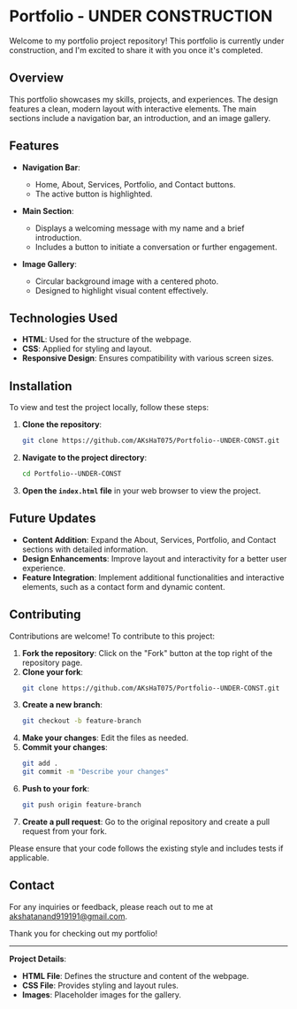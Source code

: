 # Portfolio - UNDER CONSTRUCTION

Welcome to my portfolio project repository! This portfolio is currently under construction, and I'm excited to share it with you once it's completed.

## Overview

This portfolio showcases my skills, projects, and experiences. The design features a clean, modern layout with interactive elements. The main sections include a navigation bar, an introduction, and an image gallery.

## Features

- **Navigation Bar**: 
  - Home, About, Services, Portfolio, and Contact buttons.
  - The active button is highlighted.
  
- **Main Section**: 
  - Displays a welcoming message with my name and a brief introduction.
  - Includes a button to initiate a conversation or further engagement.
  
- **Image Gallery**:
  - Circular background image with a centered photo.
  - Designed to highlight visual content effectively.

## Technologies Used

- **HTML**: Used for the structure of the webpage.
- **CSS**: Applied for styling and layout.
- **Responsive Design**: Ensures compatibility with various screen sizes.

## Installation

To view and test the project locally, follow these steps:

1. **Clone the repository**:
   ```bash
   git clone https://github.com/AKsHaT075/Portfolio--UNDER-CONST.git
   ```

2. **Navigate to the project directory**:
   ```bash
   cd Portfolio--UNDER-CONST
   ```

3. **Open the `index.html` file** in your web browser to view the project.

## Future Updates

- **Content Addition**: Expand the About, Services, Portfolio, and Contact sections with detailed information.
- **Design Enhancements**: Improve layout and interactivity for a better user experience.
- **Feature Integration**: Implement additional functionalities and interactive elements, such as a contact form and dynamic content.

## Contributing

Contributions are welcome! To contribute to this project:

1. **Fork the repository**: Click on the "Fork" button at the top right of the repository page.
2. **Clone your fork**: 
   ```bash
   git clone https://github.com/AKsHaT075/Portfolio--UNDER-CONST.git
   ```
3. **Create a new branch**: 
   ```bash
   git checkout -b feature-branch
   ```
4. **Make your changes**: Edit the files as needed.
5. **Commit your changes**:
   ```bash
   git add .
   git commit -m "Describe your changes"
   ```
6. **Push to your fork**:
   ```bash
   git push origin feature-branch
   ```
7. **Create a pull request**: Go to the original repository and create a pull request from your fork.

Please ensure that your code follows the existing style and includes tests if applicable.


## Contact

For any inquiries or feedback, please reach out to me at [akshatanand919191@gmail.com](mailto:akshatanand919191@gmail.com).

Thank you for checking out my portfolio!

---

**Project Details**:

- **HTML File**: Defines the structure and content of the webpage.
- **CSS File**: Provides styling and layout rules.
- **Images**: Placeholder images for the gallery.
